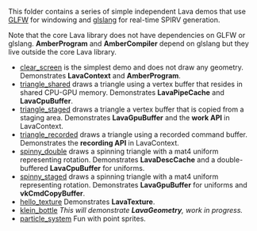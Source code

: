 This folder contains a series of simple independent Lava demos that use
[GLFW](https://github.com/glfw/glfw) for windowing and
[glslang](https://github.com/KhronosGroup/glslang) for real-time SPIRV generation.

Note that the core Lava library does not have dependencies on GLFW or glslang. **AmberProgram** and
**AmberCompiler** depend on glslang but they live outside the core Lava library.

- [clear_screen](01_clear_screen.cpp)
  is the simplest demo and does not draw any geometry.
  Demonstrates **LavaContext** and **AmberProgram**.
- [triangle_shared](02_triangle_shared.cpp)
  draws a triangle using a vertex buffer that resides in shared CPU-GPU memory.
  Demonstrates **LavaPipeCache** and **LavaCpuBuffer**.
- [triangle_staged](03_triangle_staged.cpp)
  draws a triangle a vertex buffer that is copied from a staging area.
  Demonstrates **LavaGpuBuffer** and the **work API** in LavaContext.
- [triangle_recorded](04_triangle_recorded.cpp)
  draws a triangle using a recorded command buffer.
  Demonstrates the **recording API** in LavaContext.
- [spinny_double](05_spinny_double.cpp)
  draws a spinning triangle with a mat4 uniform representing rotation.
  Demonstrates **LavaDescCache** and a double-buffered **LavaCpuBuffer** for uniforms.
- [spinny_staged](06_spinny_staged.cpp)
  draws a spinning triangle with a mat4 uniform representing rotation.
  Demonstrates **LavaGpuBuffer** for uniforms and **vkCmdCopyBuffer**.
- [hello_texture](07_hello_texture.cpp)
  Demonstrates **LavaTexture**.
- [klein_bottle](08_klein_bottle.cpp)
  *This will demonstrate **LavaGeometry**, work in progress.*
- [particle_system](09_particle_system.cpp)
  Fun with point sprites.
